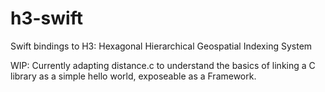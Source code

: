 # h3-swift
Swift bindings to H3: Hexagonal Hierarchical Geospatial Indexing System

WIP: Currently adapting distance.c to understand the basics of linking
a C library as a simple hello world, exposeable as a Framework.
